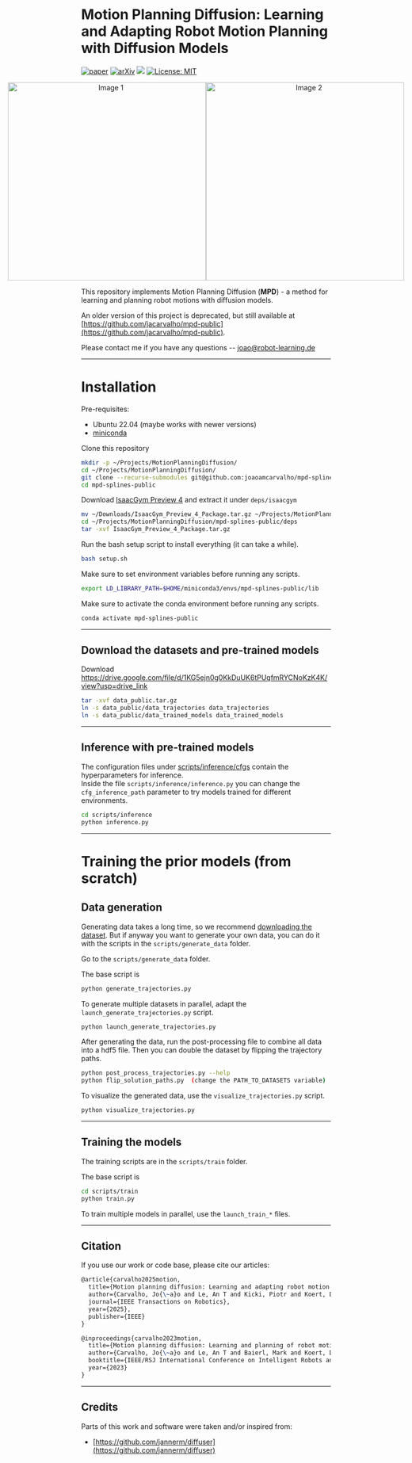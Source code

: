 # Motion Planning Diffusion: Learning and Adapting Robot Motion Planning with Diffusion Models

[![paper](https://img.shields.io/badge/Paper-%F0%9F%93%96-lightgray)](https://ieeexplore.ieee.org/abstract/document/11097366)
[![arXiv](https://img.shields.io/badge/arXiv-2502.08378-brown)](https://arxiv.org/abs/2412.19948)
[![](https://img.shields.io/badge/Website-%F0%9F%9A%80-yellow)](https://sites.google.com/view/motionplanningdiffusion/)
[![License: MIT](https://img.shields.io/badge/License-MIT-purple.svg)]()


<div style="display: flex; text-align:center; justify-content: center">
    <img src="figures/EnvSimple2D-RobotPointMass2D-joint_joint-one-RRTConnect.gif" alt="Image 1" width="400" style="display: inline-block;">
    <img src="figures/EnvWarehouse-RobotPanda-config_file_v01-joint_joint-one-RRTConnect.gif" alt="Image 2" width="400" style="display: inline-block;">
</div>

This repository implements Motion Planning Diffusion (**MPD**) - a method for learning and planning robot motions with diffusion models.

An older version of this project is deprecated, but still available at [https://github.com/jacarvalho/mpd-public](https://github.com/jacarvalho/mpd-public).

Please contact me if you have any questions -- [joao@robot-learning.de](mailto:joao@robot-learning.de)

---
# Installation

Pre-requisites:
- Ubuntu 22.04 (maybe works with newer versions)
- [miniconda](https://docs.conda.io/projects/miniconda/en/latest/index.html)

Clone this repository
```bash
mkdir -p ~/Projects/MotionPlanningDiffusion/
cd ~/Projects/MotionPlanningDiffusion/
git clone --recurse-submodules git@github.com:joaoamcarvalho/mpd-splines-public.git mpd-splines-public
cd mpd-splines-public
```

Download [IsaacGym Preview 4](https://developer.nvidia.com/isaac-gym) and extract it under `deps/isaacgym`
```bash
mv ~/Downloads/IsaacGym_Preview_4_Package.tar.gz ~/Projects/MotionPlanningDiffusion/mpd-splines-public/deps/
cd ~/Projects/MotionPlanningDiffusion/mpd-splines-public/deps
tar -xvf IsaacGym_Preview_4_Package.tar.gz
```

Run the bash setup script to install everything (it can take a while).
```bash
bash setup.sh
```

Make sure to set environment variables before running any scripts.
```bash
export LD_LIBRARY_PATH=$HOME/miniconda3/envs/mpd-splines-public/lib
```

Make sure to activate the conda environment before running any scripts.
```bash
conda activate mpd-splines-public
```

---
## Download the datasets and pre-trained models

Download https://drive.google.com/file/d/1KG5ejn0g0KkDuUK6tPUqfmRYCNoKzK4K/view?usp=drive_link

```bash
tar -xvf data_public.tar.gz
ln -s data_public/data_trajectories data_trajectories
ln -s data_public/data_trained_models data_trained_models
```


---
## Inference with pre-trained models

The configuration files under [scripts/inference/cfgs](scripts/inference/cfgs) contain the hyperparameters for inference.\
Inside the file `scripts/inference/inference.py` you can change the `cfg_inference_path` parameter to try models trained for different environments.

```bash
cd scripts/inference
python inference.py
```


---
# Training the prior models (from scratch)


## Data generation

Generating data takes a long time, so we recommend [downloading the dataset](#download-the-datasets-and-pre-trained-models).
But if anyway you want to generate your own data, you can do it with the scripts in the `scripts/generate_data` folder.

Go to the `scripts/generate_data` folder.

The base script is
```bash
python generate_trajectories.py
```

To generate multiple datasets in parallel, adapt the `launch_generate_trajectories.py` script.
```bash
python launch_generate_trajectories.py
```

After generating the data, run the post-processing file to combine all data into a hdf5 file.
Then you can double the dataset by flipping the trajectory paths.
```bash
python post_process_trajectories.py --help
python flip_solution_paths.py  (change the PATH_TO_DATASETS variable)
```

To visualize the generated data, use the `visualize_trajectories.py` script.
```bash
python visualize_trajectories.py
```

---
## Training the models

The training scripts are in the `scripts/train` folder.

The base script is
```bash
cd scripts/train
python train.py
```

To train multiple models in parallel, use the `launch_train_*` files.


---
## Citation

If you use our work or code base, please cite our articles:
```latex
@article{carvalho2025motion,
  title={Motion planning diffusion: Learning and adapting robot motion planning with diffusion models},
  author={Carvalho, Jo{\~a}o and Le, An T and Kicki, Piotr and Koert, Dorothea and Peters, Jan},
  journal={IEEE Transactions on Robotics},
  year={2025},
  publisher={IEEE}
}

@inproceedings{carvalho2023motion,
  title={Motion planning diffusion: Learning and planning of robot motions with diffusion models},
  author={Carvalho, Jo{\~a}o and Le, An T and Baierl, Mark and Koert, Dorothea and Peters, Jan},
  booktitle={IEEE/RSJ International Conference on Intelligent Robots and Systems (IROS)},
  year={2023}
}
```


---
## Credits

Parts of this work and software were taken and/or inspired from:
- [https://github.com/jannerm/diffuser](https://github.com/jannerm/diffuser)
